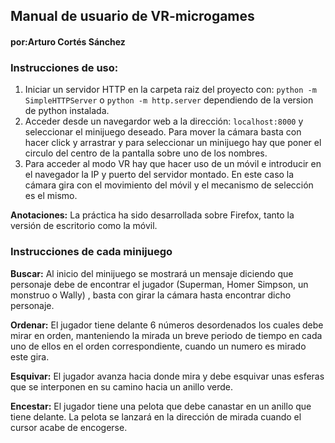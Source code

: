 ## Manual de usuario de VR-microgames
#### por:Arturo Cortés Sánchez

### Instrucciones de uso:

1. Iniciar un servidor HTTP en la carpeta raiz del proyecto con: `python -m SimpleHTTPServer` o `python -m http.server` dependiendo de la version de python instalada.
2. Acceder desde un navegardor web a la dirección: `localhost:8000`  y seleccionar el minijuego deseado. Para mover la cámara basta con hacer click y arrastrar y para seleccionar un minijuego hay que poner el circulo del centro de la pantalla sobre uno de los nombres.
3. Para acceder al modo VR hay que hacer uso de un móvil e introducir en el navegador la IP y puerto del servidor montado. En este caso la cámara gira con el movimiento del móvil y el mecanismo de selección es el mismo.

**Anotaciones:**
La práctica ha sido desarrollada sobre Firefox, tanto la versión de escritorio como la móvil.

### Instrucciones de cada minijuego

**Buscar:**
Al inicio del minijuego se mostrará un mensaje diciendo que personaje debe de encontrar el jugador (Superman, Homer Simpson, un monstruo o Wally) , basta con girar la cámara hasta encontrar dicho personaje.

**Ordenar:**
El jugador tiene delante 6 números desordenados los cuales debe mirar en orden, manteniendo la mirada un breve periodo de tiempo en cada uno de ellos en el orden correspondiente, cuando un numero es mirado este gira. 

**Esquivar:**
El jugador avanza hacia donde mira y debe esquivar unas esferas que se interponen en su camino hacia un anillo verde.

**Encestar:**
El jugador tiene una pelota que debe canastar en un anillo que tiene delante. La pelota se lanzará en la dirección de mirada cuando el cursor acabe de encogerse. 

